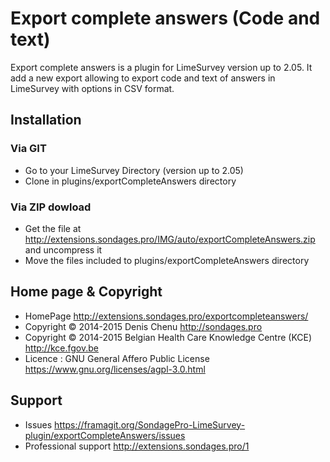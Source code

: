 # Export complete answers (Code and text)
Export complete answers is a plugin for LimeSurvey version up to 2.05. It add a new export allowing to export code and text of answers in LimeSurvey with options in CSV format.

## Installation

### Via GIT
- Go to your LimeSurvey Directory (version up to 2.05)
- Clone in plugins/exportCompleteAnswers directory

### Via ZIP dowload
- Get the file at <http://extensions.sondages.pro/IMG/auto/exportCompleteAnswers.zip> and uncompress it
- Move the files included to plugins/exportCompleteAnswers directory

## Home page & Copyright
- HomePage <http://extensions.sondages.pro/exportcompleteanswers/>
- Copyright © 2014-2015 Denis Chenu <http://sondages.pro>
- Copyright © 2014-2015 Belgian Health Care Knowledge Centre (KCE) <http://kce.fgov.be>
- Licence : GNU General Affero Public License <https://www.gnu.org/licenses/agpl-3.0.html>

## Support
- Issues <https://framagit.org/SondagePro-LimeSurvey-plugin/exportCompleteAnswers/issues>
- Professional support <http://extensions.sondages.pro/1>
